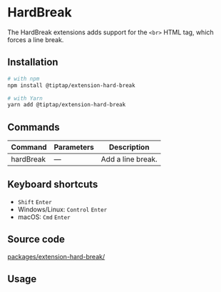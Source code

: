 # HardBreak
The HardBreak extensions adds support for the `<br>` HTML tag, which forces a line break.

## Installation
```bash
# with npm
npm install @tiptap/extension-hard-break

# with Yarn
yarn add @tiptap/extension-hard-break
```

## Commands
| Command   | Parameters | Description       |
| --------- | ---------- | ----------------- |
| hardBreak | —          | Add a line break. |

## Keyboard shortcuts
* `Shift`&nbsp;`Enter`
* Windows/Linux: `Control`&nbsp;`Enter`
* macOS: `Cmd`&nbsp;`Enter`

## Source code
[packages/extension-hard-break/](https://github.com/ueberdosis/tiptap-next/blob/main/packages/extension-hard-break/)

## Usage
<demo name="Nodes/HardBreak" highlight="3-5,17,36" />
